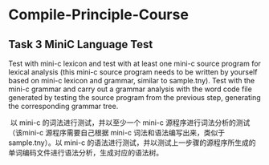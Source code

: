 # Compile-Principle-Course



## Task 3 MiniC Language Test

   Test with mini-c lexicon and test with at least one mini-c source program for lexical analysis (this mini-c source program needs to be written by yourself based on mini-c lexicon and grammar, similar to sample.tny). Test with the mini-c grammar and carry out a grammar analysis with the word code file generated by testing the source program from the previous step, generating the corresponding grammar tree.

​      以 mini-c 的词法进行测试，并以至少一个 mini-c 源程序进行词法分析的测试（该mini-c 源程序需要自己根据 mini-c 词法和语法编写出来，类似于 sample.tny）。以 mini-c 的语法进行测试，并以测试上一步骤的源程序所生成的单词编码文件进行语法分析，生成对应的语法树。



